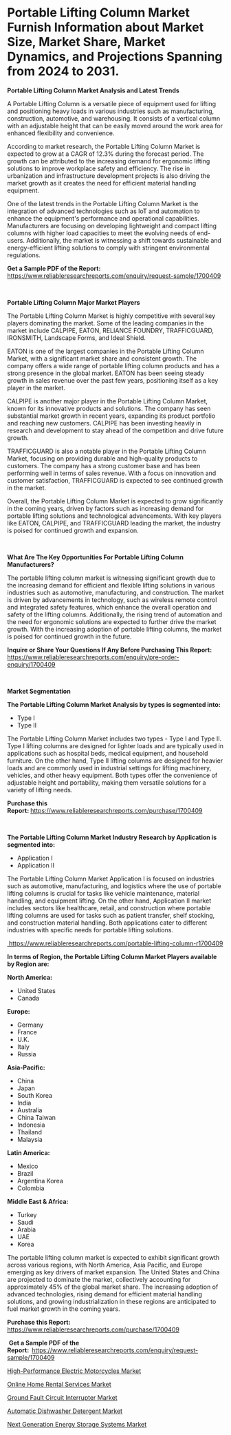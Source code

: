 <p><h1>Portable Lifting Column Market Furnish Information about Market Size, Market Share, Market Dynamics, and Projections Spanning from 2024 to 2031.</h1></p><p><strong>Portable Lifting Column Market Analysis and Latest Trends</strong></p>
<p><p>A Portable Lifting Column is a versatile piece of equipment used for lifting and positioning heavy loads in various industries such as manufacturing, construction, automotive, and warehousing. It consists of a vertical column with an adjustable height that can be easily moved around the work area for enhanced flexibility and convenience.</p><p>According to market research, the Portable Lifting Column Market is expected to grow at a CAGR of 12.3% during the forecast period. The growth can be attributed to the increasing demand for ergonomic lifting solutions to improve workplace safety and efficiency. The rise in urbanization and infrastructure development projects is also driving the market growth as it creates the need for efficient material handling equipment.</p><p>One of the latest trends in the Portable Lifting Column Market is the integration of advanced technologies such as IoT and automation to enhance the equipment's performance and operational capabilities. Manufacturers are focusing on developing lightweight and compact lifting columns with higher load capacities to meet the evolving needs of end-users. Additionally, the market is witnessing a shift towards sustainable and energy-efficient lifting solutions to comply with stringent environmental regulations.</p></p>
<p><strong>Get a Sample PDF of the Report:&nbsp;</strong> <a href="https://www.reliableresearchreports.com/enquiry/request-sample/1700409">https://www.reliableresearchreports.com/enquiry/request-sample/1700409</a></p>
<p>&nbsp;</p>
<p><strong>Portable Lifting Column Major Market Players</strong></p>
<p><p>The Portable Lifting Column Market is highly competitive with several key players dominating the market. Some of the leading companies in the market include CALPIPE, EATON, RELIANCE FOUNDRY, TRAFFICGUARD, IRONSMITH, Landscape Forms, and Ideal Shield.</p><p>EATON is one of the largest companies in the Portable Lifting Column Market, with a significant market share and consistent growth. The company offers a wide range of portable lifting column products and has a strong presence in the global market. EATON has been seeing steady growth in sales revenue over the past few years, positioning itself as a key player in the market.</p><p>CALPIPE is another major player in the Portable Lifting Column Market, known for its innovative products and solutions. The company has seen substantial market growth in recent years, expanding its product portfolio and reaching new customers. CALPIPE has been investing heavily in research and development to stay ahead of the competition and drive future growth.</p><p>TRAFFICGUARD is also a notable player in the Portable Lifting Column Market, focusing on providing durable and high-quality products to customers. The company has a strong customer base and has been performing well in terms of sales revenue. With a focus on innovation and customer satisfaction, TRAFFICGUARD is expected to see continued growth in the market.</p><p>Overall, the Portable Lifting Column Market is expected to grow significantly in the coming years, driven by factors such as increasing demand for portable lifting solutions and technological advancements. With key players like EATON, CALPIPE, and TRAFFICGUARD leading the market, the industry is poised for continued growth and expansion.</p></p>
<p>&nbsp;</p>
<p><strong>What Are The Key Opportunities For Portable Lifting Column Manufacturers?</strong></p>
<p><p>The portable lifting column market is witnessing significant growth due to the increasing demand for efficient and flexible lifting solutions in various industries such as automotive, manufacturing, and construction. The market is driven by advancements in technology, such as wireless remote control and integrated safety features, which enhance the overall operation and safety of the lifting columns. Additionally, the rising trend of automation and the need for ergonomic solutions are expected to further drive the market growth. With the increasing adoption of portable lifting columns, the market is poised for continued growth in the future.</p></p>
<p><strong>Inquire or Share Your Questions If Any Before Purchasing This Report:</strong> <a href="https://www.reliableresearchreports.com/enquiry/pre-order-enquiry/1700409">https://www.reliableresearchreports.com/enquiry/pre-order-enquiry/1700409</a></p>
<p>&nbsp;</p>
<p><strong>Market Segmentation</strong></p>
<p><strong>The Portable Lifting Column Market Analysis by types is segmented into:</strong></p>
<p><ul><li>Type I</li><li>Type II</li></ul></p>
<p><p>The Portable Lifting Column Market includes two types - Type I and Type II. Type I lifting columns are designed for lighter loads and are typically used in applications such as hospital beds, medical equipment, and household furniture. On the other hand, Type II lifting columns are designed for heavier loads and are commonly used in industrial settings for lifting machinery, vehicles, and other heavy equipment. Both types offer the convenience of adjustable height and portability, making them versatile solutions for a variety of lifting needs.</p></p>
<p><strong>Purchase this Report:&nbsp;</strong><a href="https://www.reliableresearchreports.com/purchase/1700409">https://www.reliableresearchreports.com/purchase/1700409</a></p>
<p>&nbsp;</p>
<p><strong>The Portable Lifting Column Market Industry Research by Application is segmented into:</strong></p>
<p><ul><li>Application I</li><li>Application II</li></ul></p>
<p><p>The Portable Lifting Column Market Application I is focused on industries such as automotive, manufacturing, and logistics where the use of portable lifting columns is crucial for tasks like vehicle maintenance, material handling, and equipment lifting. On the other hand, Application II market includes sectors like healthcare, retail, and construction where portable lifting columns are used for tasks such as patient transfer, shelf stocking, and construction material handling. Both applications cater to different industries with specific needs for portable lifting solutions.</p></p>
<p><a href="https://www.reliableresearchreports.com/portable-lifting-column-r1700409">&nbsp;https://www.reliableresearchreports.com/portable-lifting-column-r1700409</a></p>
<p><strong>In terms of Region, the Portable Lifting Column Market Players available by Region are:</strong></p>
<p>
    <p> <strong> North America: </strong>
        <ul>
            <li>United States</li>
            <li>Canada</li>
        </ul>
        </p> 
    <p> <strong> Europe: </strong>
        <ul>
            <li>Germany</li>
            <li>France</li>
            <li>U.K.</li>
            <li>Italy</li>
            <li>Russia</li>
        </ul>
        </p> 
    <p> <strong> Asia-Pacific: </strong>
        <ul>
            <li>China</li>
            <li>Japan</li>
            <li>South Korea</li>
            <li>India</li>
            <li>Australia</li>
            <li>China Taiwan</li>
            <li>Indonesia</li>
            <li>Thailand</li>
            <li>Malaysia</li>
        </ul>
        </p> 
    <p> <strong> Latin America: </strong>
        <ul>
            <li>Mexico</li>
            <li>Brazil</li>
            <li>Argentina Korea</li>
            <li>Colombia</li>
        </ul>
        </p> 
    <p> <strong> Middle East & Africa: </strong>
        <ul>
            <li>Turkey</li>
            <li>Saudi</li>
            <li>Arabia</li>
            <li>UAE</li>
            <li>Korea</li>
        </ul>
    </p>
    </p>
<p><p>The portable lifting column market is expected to exhibit significant growth across various regions, with North America, Asia Pacific, and Europe emerging as key drivers of market expansion. The United States and China are projected to dominate the market, collectively accounting for approximately 45% of the global market share. The increasing adoption of advanced technologies, rising demand for efficient material handling solutions, and growing industrialization in these regions are anticipated to fuel market growth in the coming years.</p></p>
<p><strong>Purchase this Report: </strong><a href="https://www.reliableresearchreports.com/purchase/1700409">https://www.reliableresearchreports.com/purchase/1700409</a></p>
<p>&nbsp;<strong>Get a Sample PDF of the Report:&nbsp;&nbsp;</strong><a href="https://www.reliableresearchreports.com/enquiry/request-sample/1700409">https://www.reliableresearchreports.com/enquiry/request-sample/1700409</a></p>
<p><strong></strong></p>
<p><p><a href="https://github.com/Krish2023na/Market-Research-Report-List-4/blob/main/high-performance-electric-motorcycles-market.md">High-Performance Electric Motorcycles Market</a></p><p><a href="https://www.linkedin.com/pulse/online-home-rental-services-market-trends-analysis-forecasted-m2b0c">Online Home Rental Services Market</a></p><p><a href="https://www.linkedin.com/pulse/ground-fault-circuit-interrupter-market-share-evolution-growth-pag8f?trackingId=Pm3VhkQtFzsi55UakvxgmQ%3D%3D">Ground Fault Circuit Interrupter Market</a></p><p><a href="https://issuu.com/reportprime-2/docs/automatic-dishwasher-detergent-market-size-2030.pp">Automatic Dishwasher Detergent Market</a></p><p><a href="https://github.com/RickHolmes3/Market-Research-Report-List-4/blob/main/next-generation-energy-storage-systems-market.md">Next Generation Energy Storage Systems Market</a></p></p>